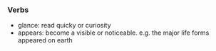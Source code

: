 ### Verbs

* glance: read quicky or curiosity
* appears: become a visible or noticeable. e.g. the major life forms appeared on earth
